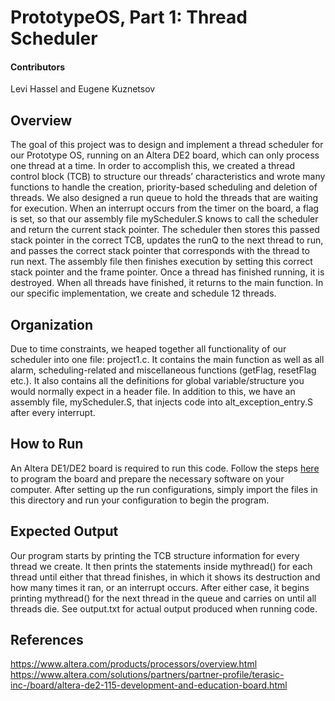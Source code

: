 # PrototypeOS, Part 1: Thread Scheduler

#### Contributors
Levi Hassel and Eugene Kuznetsov

## Overview
The goal of this project was to design and implement a thread scheduler for our Prototype OS, running on an Altera DE2 board, which can only process one thread at a time. In order to accomplish this, we created a thread control block (TCB) to structure our threads’ characteristics and wrote many functions to handle the creation, priority-based scheduling and deletion of threads. We also designed a run queue to hold the threads that are waiting for execution.
When an interrupt occurs from the timer on the board, a flag is set, so that our assembly file myScheduler.S knows to call the scheduler and return the current stack pointer. The scheduler then stores this passed stack pointer in the correct TCB, updates the runQ to the next thread to run, and passes the correct stack pointer that corresponds with the thread to run next. The assembly file then finishes execution by setting this correct stack pointer and the frame pointer. Once a thread has finished running, it is destroyed. When all threads have finished, it returns to the main function. In our specific implementation, we create and schedule 12 threads.

## Organization
Due to time constraints, we heaped together all functionality of our scheduler into one file: project1.c. It contains the main function as well as all alarm, scheduling-related and miscellaneous functions (getFlag, resetFlag etc.). It also contains all the definitions for global variable/structure you would normally expect in a header file. In addition to this, we have an assembly file, myScheduler.S, that injects code into alt_exception_entry.S after every interrupt.

## How to Run
An Altera DE1/DE2 board is required to run this code. Follow the steps [here](http://cse.unl.edu/~witty/class/csce351/Project/prelab/prelab.htm) to program the board and prepare the necessary software on your computer. After setting up the run configurations, simply import the files in this directory and run your configuration to begin the program.

## Expected Output
Our program starts by printing the TCB structure information for every thread we create. It then prints the statements inside mythread() for each thread until either that thread finishes, in which it shows its destruction and how many times it ran, or an interrupt occurs. After either case, it begins printing mythread() for the next thread in the queue and carries on until all threads die. See output.txt for actual output produced when running code.

## References
https://www.altera.com/products/processors/overview.html
https://www.altera.com/solutions/partners/partner-profile/terasic-inc-/board/altera-de2-115-development-and-education-board.html